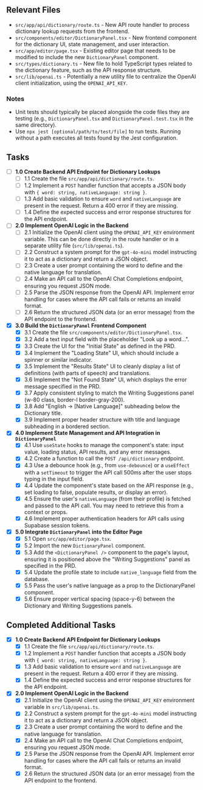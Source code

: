 ## Relevant Files

-   `src/app/api/dictionary/route.ts` - New API route handler to process dictionary lookup requests from the frontend.
-   `src/components/editor/DictionaryPanel.tsx` - New frontend component for the dictionary UI, state management, and user interaction.
-   `src/app/editor/page.tsx` - Existing editor page that needs to be modified to include the new `DictionaryPanel` component.
-   `src/types/dictionary.ts` - New file to hold TypeScript types related to the dictionary feature, such as the API response structure.
-   `src/lib/openai.ts` - Potentially a new utility file to centralize the OpenAI client initialization, using the `OPENAI_API_KEY`.

### Notes

-   Unit tests should typically be placed alongside the code files they are testing (e.g., `DictionaryPanel.tsx` and `DictionaryPanel.test.tsx` in the same directory).
-   Use `npx jest [optional/path/to/test/file]` to run tests. Running without a path executes all tests found by the Jest configuration.

## Tasks

-   [ ] **1.0 Create Backend API Endpoint for Dictionary Lookups**
    -   [ ] 1.1 Create the file `src/app/api/dictionary/route.ts`.
    -   [ ] 1.2 Implement a `POST` handler function that accepts a JSON body with `{ word: string, nativeLanguage: string }`.
    -   [ ] 1.3 Add basic validation to ensure `word` and `nativeLanguage` are present in the request. Return a 400 error if they are missing.
    -   [ ] 1.4 Define the expected success and error response structures for the API endpoint.

-   [ ] **2.0 Implement OpenAI Logic in the Backend**
    -   [ ] 2.1 Initialize the OpenAI client using the `OPENAI_API_KEY` environment variable. This can be done directly in the route handler or in a separate utility file (`src/lib/openai.ts`).
    -   [ ] 2.2 Construct a system prompt for the `gpt-4o-mini` model instructing it to act as a dictionary and return a JSON object.
    -   [ ] 2.3 Create a user prompt containing the word to define and the native language for translation.
    -   [ ] 2.4 Make an API call to the OpenAI Chat Completions endpoint, ensuring you request JSON mode.
    -   [ ] 2.5 Parse the JSON response from the OpenAI API. Implement error handling for cases where the API call fails or returns an invalid format.
    -   [ ] 2.6 Return the structured JSON data (or an error message) from the API endpoint to the frontend.

-   [x] **3.0 Build the `DictionaryPanel` Frontend Component**
    -   [x] 3.1 Create the file `src/components/editor/DictionaryPanel.tsx`.
    -   [x] 3.2 Add a text input field with the placeholder "Look up a word...".
    -   [x] 3.3 Create the UI for the "Initial State" as defined in the PRD.
    -   [x] 3.4 Implement the "Loading State" UI, which should include a spinner or similar indicator.
    -   [x] 3.5 Implement the "Results State" UI to cleanly display a list of definitions (with parts of speech) and translations.
    -   [x] 3.6 Implement the "Not Found State" UI, which displays the error message specified in the PRD.
    -   [x] 3.7 Apply consistent styling to match the Writing Suggestions panel (w-80 class, border-l border-gray-200).
    -   [x] 3.8 Add "English → [Native Language]" subheading below the Dictionary title.
    -   [x] 3.9 Implement proper header structure with title and language subheading in a bordered section.

-   [x] **4.0 Implement State Management and API Integration in `DictionaryPanel`**
    -   [x] 4.1 Use `useState` hooks to manage the component's state: input value, loading status, API results, and any error messages.
    -   [x] 4.2 Create a function to call the `POST /api/dictionary` endpoint.
    -   [x] 4.3 Use a debounce hook (e.g., from `use-debounce`) or a `useEffect` with a `setTimeout` to trigger the API call 500ms after the user stops typing in the input field.
    -   [x] 4.4 Update the component's state based on the API response (e.g., set loading to false, populate results, or display an error).
    -   [x] 4.5 Ensure the user's `nativeLanguage` (from their profile) is fetched and passed to the API call. You may need to retrieve this from a context or props.
    -   [x] 4.6 Implement proper authentication headers for API calls using Supabase session tokens.

-   [x] **5.0 Integrate `DictionaryPanel` into the Editor Page**
    -   [x] 5.1 Open `src/app/editor/page.tsx`.
    -   [x] 5.2 Import the new `DictionaryPanel` component.
    -   [x] 5.3 Add the `<DictionaryPanel />` component to the page's layout, ensuring it is positioned above the "Writing Suggestions" panel as specified in the PRD.
    -   [x] 5.4 Update the profile state to include `native_language` field from the database.
    -   [x] 5.5 Pass the user's native language as a prop to the DictionaryPanel component.
    -   [x] 5.6 Ensure proper vertical spacing (space-y-6) between the Dictionary and Writing Suggestions panels.

## Completed Additional Tasks

-   [x] **1.0 Create Backend API Endpoint for Dictionary Lookups**
    -   [x] 1.1 Create the file `src/app/api/dictionary/route.ts`.
    -   [x] 1.2 Implement a `POST` handler function that accepts a JSON body with `{ word: string, nativeLanguage: string }`.
    -   [x] 1.3 Add basic validation to ensure `word` and `nativeLanguage` are present in the request. Return a 400 error if they are missing.
    -   [x] 1.4 Define the expected success and error response structures for the API endpoint.

-   [x] **2.0 Implement OpenAI Logic in the Backend**
    -   [x] 2.1 Initialize the OpenAI client using the `OPENAI_API_KEY` environment variable in `src/lib/openai.ts`.
    -   [x] 2.2 Construct a system prompt for the `gpt-4o-mini` model instructing it to act as a dictionary and return a JSON object.
    -   [x] 2.3 Create a user prompt containing the word to define and the native language for translation.
    -   [x] 2.4 Make an API call to the OpenAI Chat Completions endpoint, ensuring you request JSON mode.
    -   [x] 2.5 Parse the JSON response from the OpenAI API. Implement error handling for cases where the API call fails or returns an invalid format.
    -   [x] 2.6 Return the structured JSON data (or an error message) from the API endpoint to the frontend.
